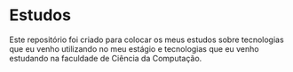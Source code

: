 # Estudos
Este repositório foi criado para colocar os meus estudos sobre tecnologias que eu venho utilizando no meu estágio e tecnologias que eu venho estudando na faculdade de Ciência da Computação.
